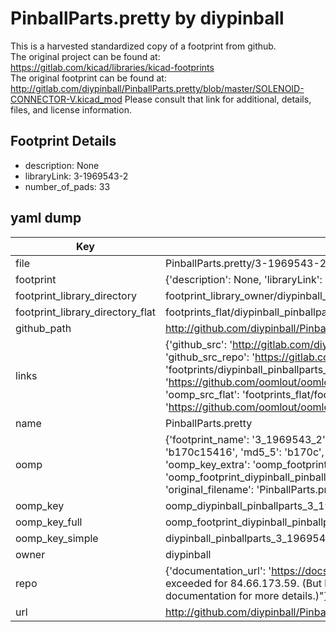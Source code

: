 # PinballParts.pretty by diypinball  
This is a harvested standardized copy of a footprint from github.  
The original project can be found at:  
https://gitlab.com/kicad/libraries/kicad-footprints  
The original footprint can be found at:
http://gitlab.com/diypinball/PinballParts.pretty/blob/master/SOLENOID-CONNECTOR-V.kicad_mod
Please consult that link for additional, details, files, and license information.  
## Footprint Details
* description: None  
* libraryLink: 3-1969543-2  
* number_of_pads: 33  
## yaml dump  
| Key | Value |  
| --- | --- |  
| file | PinballParts.pretty/3-1969543-2.kicad_mod |  
| footprint | {'description': None, 'libraryLink': '3-1969543-2', 'number_of_pads': 33} |  
| footprint_library_directory | footprint_library_owner/diypinball_PinballParts.pretty |  
| footprint_library_directory_flat | footprints_flat/diypinball_pinballparts_3_1969543_2/working |  
| github_path | http://github.com/diypinball/PinballParts.pretty/blob/master/3-1969543-2.kicad_mod |  
| links | {'github_src': 'http://gitlab.com/diypinball/PinballParts.pretty/blob/master/SOLENOID-CONNECTOR-V.kicad_mod', 'github_src_repo': 'https://gitlab.com/kicad/libraries/kicad-footprints', 'oomp_bot': 'footprints/diypinball_pinballparts_3_1969543_2/working', 'oomp_bot_github': 'https://github.com/oomlout/oomlout_oomp_footprint_bot/tree/main/footprints/diypinball_pinballparts_3_1969543_2/working', 'oomp_src_flat': 'footprints_flat/footprints_flat/diypinball_pinballparts_3_1969543_2/working', 'oomp_src_flat_github': 'https://github.com/oomlout/oomlout_oomp_footprint_src/tree/main/footprints_flat/diypinball_pinballparts_3_1969543_2/working'} |  
| name | PinballParts.pretty |  
| oomp | {'footprint_name': '3_1969543_2', 'library_name': 'pinballparts', 'md5': 'b170c15416e23dc47136300b7f85f386', 'md5_10': 'b170c15416', 'md5_5': 'b170c', 'md5_6': 'b170c1', 'oomp_key': 'oomp_diypinball_pinballparts_3_1969543_2', 'oomp_key_extra': 'oomp_footprint_diypinball_pinballparts_3_1969543_2', 'oomp_key_full': 'oomp_footprint_diypinball_pinballparts_3_1969543_2_b170c1', 'oomp_key_simple': 'diypinball_pinballparts_3_1969543_2', 'original_filename': 'PinballParts.pretty/3-1969543-2.kicad_mod', 'owner_name': 'diypinball'} |  
| oomp_key | oomp_diypinball_pinballparts_3_1969543_2 |  
| oomp_key_full | oomp_footprint_diypinball_pinballparts_3_1969543_2 |  
| oomp_key_simple | diypinball_pinballparts_3_1969543_2 |  
| owner | diypinball |  
| repo | {'documentation_url': 'https://docs.github.com/rest/overview/resources-in-the-rest-api#rate-limiting', 'message': "API rate limit exceeded for 84.66.173.59. (But here's the good news: Authenticated requests get a higher rate limit. Check out the documentation for more details.)"} |  
| url | http://github.com/diypinball/PinballParts.pretty |  

